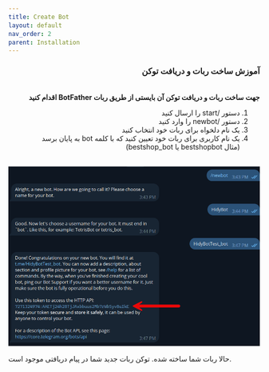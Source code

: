 ```yaml
---
title: Create Bot
layout: default
nav_order: 2
parent: Installation
---
```


<head>
    <meta charset="utf-8">
    <link rel="stylesheet" href="style.css">
</head>
<div dir="rtl">
<h3>آموزش ساخت ربات و دریافت توکن</h3>
<br>
<b>جهت ساخت ربات و دریافت توکن آن بایستی از طریق ربات BotFather اقدام کنید</b>

<ol>
    <li>دستور /start را ارسال کنید</li>
    <li>دستور /newbot را وارد کنید</li>
    <li>یک نام دلخواه برای ربات خود انتخاب کنید</li>
    <li>
    یک نام کاربری برای ربات خود تعیین کنید که با کلمه bot به پایان برسد
    <br>
    (مثال bestshopbot یا bestshop_bot)
    </li>
</ol>
<br>
<img src="assets/images/installation/installation-bot-1.png" alt="Your Image" class="centered">
</div>
<p>حالا ربات شما ساخته شده. توکن ربات جدید شما در پیام دریافتی موجود است.</p>
